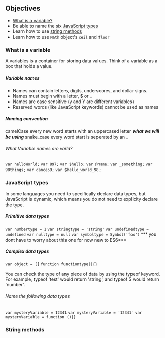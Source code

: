 ## Objectives
* [What is a variable?](#what-is-a-variable)
* Be able to name the six [JavaScript types](#javaScript-types)
* Learn how to use [string methods](#string-methods)
* Learn how to use `Math` object's `ceil` and `floor`

### What is a variable
A variables is a container for storing data values. Think of a variable as a box that holds a value.

##### Variable names

* Names can contain letters, digits, underscores, and dollar signs.
* Names must begin with a letter, $ or _
* Names are case sensitive (y and Y are different variables)
* Reserved words (like JavaScript keywords) cannot be used as names

##### Naming convention
 camelCase every new word starts with an uppercased letter ***what we will be using***
 snake_case every word start is seperated by an _

###### What Variable names are vaild?
`var helloWorld;`
`var 897;`
`var $hello;`
`var @name;`
`var _something;`
`var 98things;`
`var dance59;`
`var $hello_world_98;`

### JavaScript types
In some languages you need to specifically declare data types, but JavaScript is dynamic, which means you do not need to explicity declare the type.

##### Primitive data types
`var numbertype = 1`
`var stringtype = 'string'`
`var undefinedtype = undefined`
`var nulltype = null`
`var symboltype = Symbol('foo')` *** you dont have to worry about this one for now new to ES6***

##### Complex data types
`var object = []`
`function functiontype(){}`

You can check the type of any piece of data by using the typeof keyword. For example, typeof 'test' would return 'string', and typeof 5 would return 'number'.

###### Name the following data types
`var mysteryVariable = 12341`
`var mysteryVariable = '12341'`
`var mysteryVariable = function (){}`

### String methods

